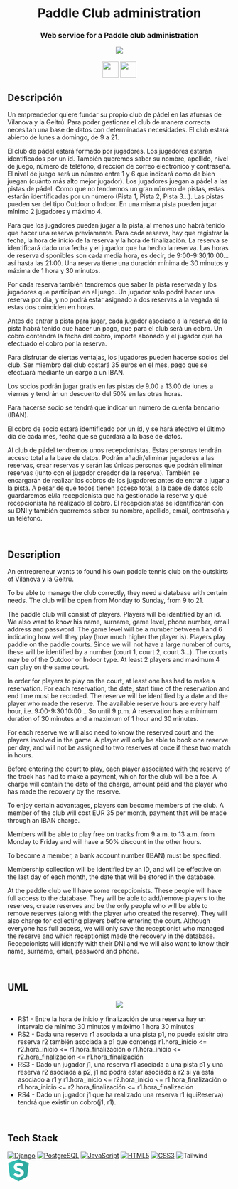 <h1 align='center'>Paddle Club administration</h1>
  <h3 align='center'>Web service for a Paddle club administration</h3>
   <p align="center">
    <img src="https://img.shields.io/badge/STATUS-FINISHED-blue">
   </p>
   <p align="center">
    <a href="#spain"><img src="https://img.freepik.com/iconos-gratis/espana_318-203514.jpg" width="36" height="36"></a>
    <a href="#uk"><img src="https://cdn-icons-png.flaticon.com/512/323/323329.png?w=826&t=st=1683064095~exp=1683064695~hmac=596022b81fb1d26046ffa17161f4aa65c80712f1e31848c69da8984c322b9295" width="36" height="36"></a>
   </p>
   
  <h2 id="spain">Descripción</h2>
  <p>
Un emprendedor quiere fundar su propio club de pádel en las afueras de Vilanova y la Geltrú.
Para poder gestionar el club de manera correcta necesitan una base de datos con determinadas necesidades.
El club estará abierto de lunes a domingo, de 9 a 21.

El club de pádel estará formado por jugadores. Los jugadores estarán identificados por un id. También queremos saber su nombre, apellido, nivel de juego, número de teléfono, dirección de correo electrónico y contraseña. El nivel de juego será un número entre 1 y 6 que indicará como de bien juegan (cuánto más alto mejor jugador).
Los jugadores juegan a pádel a las pistas de pádel. Como que no tendremos un gran número de pistas, estas estarán identificadas por un número (Pista 1, Pista 2, Pista 3...). Las pistas pueden ser del tipo Outdoor o Indoor. En una misma pista pueden jugar mínimo 2 jugadores y máximo 4.

Para que los jugadores puedan jugar a la pista, al menos uno habrá tenido que hacer una reserva previamente. Para cada reserva, hay que registrar la fecha, la hora de inicio de la reserva y la hora de finalización. La reserva se identificará dado una fecha y el jugador que ha hecho la reserva. Las horas de reserva disponibles son cada media hora, es decir, de 9:00-9:30,10:00... así hasta las 21:00. Una reserva tiene una duración mínima de 30 minutos y máxima de 1 hora y 30 minutos.

Por cada reserva también tendremos que saber la pista reservada y los jugadores que participan en el juego. Un jugador solo podrá hacer una reserva por día, y no podrá estar asignado a dos reservas a la vegada si estas dos coinciden en horas.

Antes de entrar a pista para jugar, cada jugador asociado a la reserva de la pista habrá tenido que hacer un pago, que para el club será un cobro. Un cobro contendrá la fecha del cobro, importe abonado y el jugador que ha efectuado el cobro por la reserva.

Para disfrutar de ciertas ventajas, los jugadores pueden hacerse socios del club. Ser miembro del club costará 35 euros en el mes, pago que se efectuará mediante un cargo a un IBAN.

Los socios podrán jugar gratis en las pistas de 9.00 a 13.00 de lunes a viernes y tendrán un descuento del 50% en las otras horas.

Para hacerse socio se tendrá que indicar un número de cuenta bancario (IBAN).

El cobro de socio estará identificado por un íd, y se hará efectivo el último día de cada mes, fecha que se guardará a la base de datos.

Al club de pádel tendremos unos recepcionistas. Estas personas tendrán acceso total a la base de datos. Podrán añadir/eliminar jugadores a las reservas, crear reservas y serán las únicas personas que podrán eliminar reservas (junto con el jugador creador de la reserva). También se encargarán de realizar los cobros de los jugadores antes de entrar a jugar a la pista. A pesar de que todos tienen acceso total, a la base de datos solo guardaremos el/la recepcionista que ha gestionado la reserva y qué recepcionista ha realizado el cobro. El recepcionistas se identificarán con su DNI y también querremos saber su nombre, apellido, email, contraseña y un teléfono.

  </p>
  <br>
<h2 id="uk">Description</h2>
<p>
An entrepreneur wants to found his own paddle tennis club on the outskirts of Vilanova y la Geltrú.

To be able to manage the club correctly, they need a database with certain needs.
The club will be open from Monday to Sunday, from 9 to 21.

The paddle club will consist of players. Players will be identified by an id. We also want to know his name, surname, game level, phone number, email address and password. The game level will be a number between 1 and 6 indicating how well they play (how much higher the player is).
Players play paddle on the paddle courts. Since we will not have a large number of ourts, these will be identified by a number (court 1, court 2, court 3...). The courts may be of the Outdoor or Indoor type. At least 2 players and maximum 4 can play on the same court.

In order for players to play on the court, at least one has had to make a reservation. For each reservation, the date, start time of the reservation and end time must be recorded. The reserve will be identified by a date and the player who made the reserve. The available reserve hours are every half hour, i.e. 9:00-9:30.10:00... So until 9 p.m. A reservation has a minimum duration of 30 minutes and a maximum of 1 hour and 30 minutes.

For each reserve we will also need to know the reserved court and the players involved in the game. A player will only be able to book one reserve per day, and will not be assigned to two reserves at once if these two match in hours.

Before entering the court to play, each player associated with the reserve of the track has had to make a payment, which for the club will be a fee. A charge will contain the date of the charge, amount paid and the player who has made the recovery by the reserve.

To enjoy certain advantages, players can become members of the club. A member of the club will cost EUR 35 per month, payment that will be made through an IBAN charge.

Members will be able to play free on tracks from 9 a.m. to 13 a.m. from Monday to Friday and will have a 50% discount in the other hours.

To become a member, a bank account number (IBAN) must be specified.

Membership collection will be identified by an ID, and will be effective on the last day of each month, the date that will be stored in the database.

At the paddle club we'll have some recepcionists. These people will have full access to the database. They will be able to add/remove players to the reserves, create reserves and be the only people who will be able to remove reserves (along with the player who created the reserve). They will also charge for collecting players before entering the court. Although everyone has full access, we will only save the receptionist who managed the reserve and which receptionist made the recovery in the database. Recepcionists will identify with their DNI and we will also want to know their name, surname, email, password and phone.
</p>
  
  <br>
  <h2>UML</h2>
  <p align="center">
    <img src="https://github.com/raulgamero/paddle-club-administration/blob/master/uml.png"></img>
    <ul>
      <li>RS1 - Entre la hora de inicio y finalización de una reserva hay un intervalo de mínimo 30 minutos y máximo 1 hora 30 minutos</li>
      <li>RS2 - Dada una reserva r1 asociada a una pista p1, no puede exisitr otra reserva r2 también asociada a p1 que contenga r1.hora_inicio <= r2.hora_inicio <= r1.hora_finalización o r1.hora_inicio <= r2.hora_finalización <= r1.hora_finalización</li>
      <li>RS3 - Dado un jugador j1, una reserva r1 asociada a una pista p1 y una reserva r2 asociada a p2, j1 no podra estar asociado a r2 si ya está asociado a r1 y r1.hora_inicio <= r2.hora_inicio <= r1.hora_finalización o r1.hora_inicio <= r2.hora_finalización <= r1.hora_finalización</li>
      <li>RS4 - Dado un jugador j1 que ha realizado una reserva r1 (quiReserva) tendrá que existir un cobro(j1, r1).</li>
    </ul>
  </p>
  <br>
  <h2>Tech Stack</h2>
  <p>
    <a href="https://www.djangoproject.com/" target="_blank"><img src="https://brandslogos.com/wp-content/uploads/images/large/django-logo.png" width="40" height="50" alt="Django" /></a>
    <a href="https://www.postgresql.org/" target="_blank"><img src="https://cdn.jsdelivr.net/gh/devicons/devicon/icons/postgresql/postgresql-original.svg" width="50" height="50" alt="PostgreSQL" /></a>
    <a href="https://en.wikipedia.org/wiki/JavaScript" target="_blank" rel="noreferrer"><img src="https://cdn.jsdelivr.net/gh/devicons/devicon/icons/javascript/javascript-original.svg" width="50" height="50" alt="JavaScript" /></a>
    <a href="https://developer.mozilla.org/en-US/docs/Glossary/HTML5" target="_blank" rel="noreferrer"><img src="https://raw.githubusercontent.com/danielcranney/readme-generator/main/public/icons/skills/html5-colored.svg" width="50" height="50" alt="HTML5" /></a>
    <a href="https://www.w3.org/TR/CSS/#css" target="_blank" rel="noreferrer"><img src="https://raw.githubusercontent.com/danielcranney/readme-generator/main/public/icons/skills/css3-colored.svg" width="50" height="50" alt="CSS3" /></a>
  <img src="https://cdn.jsdelivr.net/gh/devicons/devicon/icons/tailwindcss/tailwindcss-plain.svg" width="50" height="50" alt="Tailwind">
  <img src="https://raw.githubusercontent.com/ngx-semantic/ngx-semantic-docs/master/src/assets/images/logo.png" width="50" height="50" alt="Semantic UI">
  </p>
